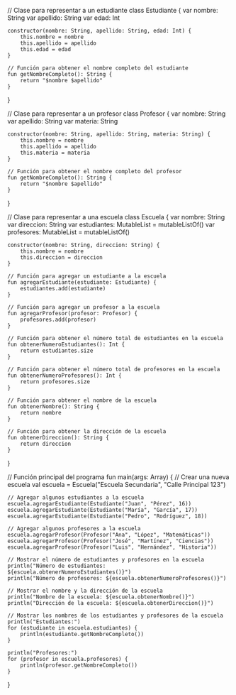 // Clase para representar a un estudiante
class Estudiante {
    var nombre: String
    var apellido: String
    var edad: Int

    constructor(nombre: String, apellido: String, edad: Int) {
        this.nombre = nombre
        this.apellido = apellido
        this.edad = edad
    }

    // Función para obtener el nombre completo del estudiante
    fun getNombreCompleto(): String {
        return "$nombre $apellido"
    }
}

// Clase para representar a un profesor
class Profesor {
    var nombre: String
    var apellido: String
    var materia: String

    constructor(nombre: String, apellido: String, materia: String) {
        this.nombre = nombre
        this.apellido = apellido
        this.materia = materia
    }

    // Función para obtener el nombre completo del profesor
    fun getNombreCompleto(): String {
        return "$nombre $apellido"
    }
}

// Clase para representar a una escuela
class Escuela {
    var nombre: String
    var direccion: String
    var estudiantes: MutableList<Estudiante> = mutableListOf()
    var profesores: MutableList<Profesor> = mutableListOf()

    constructor(nombre: String, direccion: String) {
        this.nombre = nombre
        this.direccion = direccion
    }

    // Función para agregar un estudiante a la escuela
    fun agregarEstudiante(estudiante: Estudiante) {
        estudiantes.add(estudiante)
    }

    // Función para agregar un profesor a la escuela
    fun agregarProfesor(profesor: Profesor) {
        profesores.add(profesor)
    }

    // Función para obtener el número total de estudiantes en la escuela
    fun obtenerNumeroEstudiantes(): Int {
        return estudiantes.size
    }

    // Función para obtener el número total de profesores en la escuela
    fun obtenerNumeroProfesores(): Int {
        return profesores.size
    }

    // Función para obtener el nombre de la escuela
    fun obtenerNombre(): String {
        return nombre
    }

    // Función para obtener la dirección de la escuela
    fun obtenerDireccion(): String {
        return direccion
    }
}

// Función principal del programa
fun main(args: Array<String>) {
    // Crear una nueva escuela
    val escuela = Escuela("Escuela Secundaria", "Calle Principal 123")

    // Agregar algunos estudiantes a la escuela
    escuela.agregarEstudiante(Estudiante("Juan", "Pérez", 16))
    escuela.agregarEstudiante(Estudiante("María", "García", 17))
    escuela.agregarEstudiante(Estudiante("Pedro", "Rodríguez", 18))

    // Agregar algunos profesores a la escuela
    escuela.agregarProfesor(Profesor("Ana", "López", "Matemáticas"))
    escuela.agregarProfesor(Profesor("José", "Martínez", "Ciencias"))
    escuela.agregarProfesor(Profesor("Luis", "Hernández", "Historia"))

    // Mostrar el número de estudiantes y profesores en la escuela
    println("Número de estudiantes: ${escuela.obtenerNumeroEstudiantes()}")
    println("Número de profesores: ${escuela.obtenerNumeroProfesores()}")

    // Mostrar el nombre y la dirección de la escuela
    println("Nombre de la escuela: ${escuela.obtenerNombre()}")
    println("Dirección de la escuela: ${escuela.obtenerDireccion()}")

    // Mostrar los nombres de los estudiantes y profesores de la escuela
    println("Estudiantes:")
    for (estudiante in escuela.estudiantes) {
        println(estudiante.getNombreCompleto())
    }

    println("Profesores:")
    for (profesor in escuela.profesores) {
        println(profesor.getNombreCompleto())
    }
}